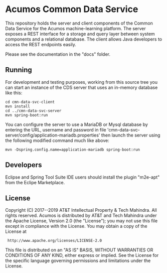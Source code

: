 # Acumos Common Data Service

This repository holds the server and client components of the Common Data Service
for the Acumos machine-learning platform. The server exposes a REST interface for
a storage and query layer between system components and a relational database. The
client allows Java developers to access the REST endpoints easily.

Please see the documentation in the "docs" folder.

## Running

For development and testing purposes, working from this source tree you can start an
instance of the CDS server that uses an in-memory database like this:

    cd cmn-data-svc-client
    mvn install
    cd ../cmn-data-svc-server
    mvn spring-boot:run

You can configure the server to use a MariaDB or Mysql database by entering the URL,
username and password in file 'cmn-data-svc-server/config/application-mariadb.properties'
then launch the server using the following modified command much like above:

    mvn -Dspring.config.name=application-mariadb spring-boot:run

## Developers

Eclipse and Spring Tool Suite IDE users should install the plugin "m2e-apt" from the
Eclipe Marketplace.

## License

Copyright (C) 2017--2019 AT&T Intellectual Property & Tech Mahindra. All rights reserved.
Acumos is distributed by AT&T and Tech Mahindra under the Apache License, Version 2.0 (the "License");
you may not use this file except in compliance with the License. You may obtain a copy of the License at

     http://www.apache.org/licenses/LICENSE-2.0

This file is distributed on an "AS IS" BASIS, WITHOUT WARRANTIES OR CONDITIONS OF ANY KIND, either
express or implied.  See the License for the specific language governing permissions and limitations
under the License.
